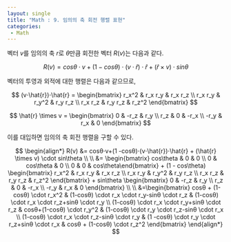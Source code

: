 ```yaml
---
layout: single
title: "Math : 9. 임의의 축 회전 행렬 표현"
categories:
 - Math
---
```


벡터 $v$를 임의의 축 $r$로 $θ$만큼 회전한 벡터 $R(v)$는 다음과 같다.

$$
R(v)=cosθ⋅v+(1 -cosθ)⋅(v⋅\hat{r})⋅\hat{r} + (\hat{r} \times v) \cdot sin\theta
$$

벡터의 투영과 외적에 대한 행렬은 다음과 같으므로,

$$
(v⋅\hat{r})⋅\hat{r} = \begin{bmatrix} r_x^2 & r_x r_y & r_x r_z \\ r_x r_y & r_y^2 & r_y r_z \\ r_x r_z & r_y r_z & r_z^2 \end{bmatrix}
$$

$$
\hat{r} \times v = \begin{bmatrix} 0 & -r_z & r_y \\ r_z & 0 & -r_x \\ -r_y & r_x & 0 \end{bmatrix}
$$

이를 대입하면 임의의 축 회전 행렬을 구할 수 있다.

$$
\begin{align*} 
R(v) &= cosθ⋅v+(1 -cosθ)⋅(v⋅\hat{r})⋅\hat{r} + (\hat{r} \times v) \cdot sin\theta \\ \\ &= \begin{bmatrix} cos\theta & 0 & 0 \\ 0 & cos\theta & 0 \\ 0 & 0 & cos\theta\end{bmatrix} + (1 - cos\theta) \begin{bmatrix} r_x^2 & r_x r_y & r_x r_z \\ r_x r_y & r_y^2 & r_y r_z \\ r_x r_z & r_y r_z & r_z^2 \end{bmatrix} + sin\theta \begin{bmatrix} 0 & -r_z & r_y \\ r_z & 0 & -r_x \\ -r_y & r_x & 0 \end{bmatrix} \\ \\ &=\begin{bmatrix} cosθ + (1-cosθ) \cdot r_x^2 & (1-cosθ) \cdot r_x \cdot r_y-sinθ \cdot r_z & (1-cosθ) \cdot r_x \cdot r_z+sinθ \cdot r_y \\ (1-cosθ) \cdot r_x \cdot r_y+sinθ \cdot r_z & cosθ+(1-cosθ) \cdot r_y^2 & (1-cosθ) \cdot r_y \cdot r_z-sinθ \cdot r_x \\  (1-cosθ) \cdot r_x \cdot r_z-sinθ \cdot r_y & (1 -cosθ) \cdot r_y \cdot r_z+sinθ \cdot r_x & cosθ + (1-cosθ) \cdot r_z^2 \end{bmatrix}
\end{align*}
$$